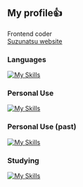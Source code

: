 ## My profile👍

Frontend coder  
[Suzunatsu website](https://www.suzunatsu.com/?utm_source=gh)

### Languages
[![My Skills](https://skillicons.dev/icons?i=html,css,jquery,js)](https://skillicons.dev)

### Personal Use
[![My Skills](https://skillicons.dev/icons?i=astro,tailwind,md,cloudflare)](https://skillicons.dev)

### Personal Use (past)
[![My Skills](https://skillicons.dev/icons?i=wordpress,nuxtjs,netlify)](https://skillicons.dev)

### Studying
[![My Skills](https://skillicons.dev/icons?i=ts,react,nextjs,php)](https://skillicons.dev)
